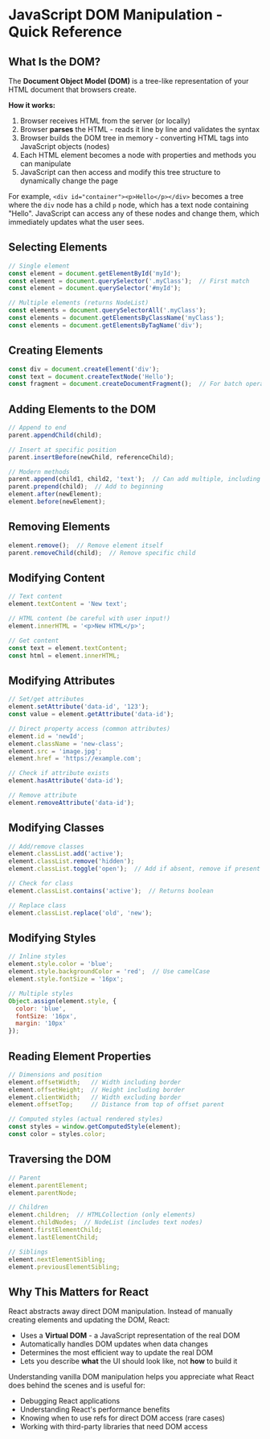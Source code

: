 # JavaScript DOM Manipulation - Quick Reference

## What Is the DOM?

The **Document Object Model (DOM)** is a tree-like representation of your HTML document that browsers create. 

**How it works:**
1. Browser receives HTML from the server (or locally)
2. Browser **parses** the HTML - reads it line by line and validates the syntax
3. Browser builds the DOM tree in memory - converting HTML tags into JavaScript objects (nodes)
4. Each HTML element becomes a node with properties and methods you can manipulate
5. JavaScript can then access and modify this tree structure to dynamically change the page

For example, `<div id="container"><p>Hello</p></div>` becomes a tree where the `div` node has a child `p` node, which has a text node containing "Hello". JavaScript can access any of these nodes and change them, which immediately updates what the user sees.

## Selecting Elements

```javascript
// Single element
const element = document.getElementById('myId');
const element = document.querySelector('.myClass');  // First match
const element = document.querySelector('#myId');

// Multiple elements (returns NodeList)
const elements = document.querySelectorAll('.myClass');
const elements = document.getElementsByClassName('myClass');
const elements = document.getElementsByTagName('div');
```

## Creating Elements

```javascript
const div = document.createElement('div');
const text = document.createTextNode('Hello');
const fragment = document.createDocumentFragment();  // For batch operations
```

## Adding Elements to the DOM

```javascript
// Append to end
parent.appendChild(child);

// Insert at specific position
parent.insertBefore(newChild, referenceChild);

// Modern methods
parent.append(child1, child2, 'text');  // Can add multiple, including text
parent.prepend(child);  // Add to beginning
element.after(newElement);
element.before(newElement);
```

## Removing Elements

```javascript
element.remove();  // Remove element itself
parent.removeChild(child);  // Remove specific child
```

## Modifying Content

```javascript
// Text content
element.textContent = 'New text';

// HTML content (be careful with user input!)
element.innerHTML = '<p>New HTML</p>';

// Get content
const text = element.textContent;
const html = element.innerHTML;
```

## Modifying Attributes

```javascript
// Set/get attributes
element.setAttribute('data-id', '123');
const value = element.getAttribute('data-id');

// Direct property access (common attributes)
element.id = 'newId';
element.className = 'new-class';
element.src = 'image.jpg';
element.href = 'https://example.com';

// Check if attribute exists
element.hasAttribute('data-id');

// Remove attribute
element.removeAttribute('data-id');
```

## Modifying Classes

```javascript
// Add/remove classes
element.classList.add('active');
element.classList.remove('hidden');
element.classList.toggle('open');  // Add if absent, remove if present

// Check for class
element.classList.contains('active');  // Returns boolean

// Replace class
element.classList.replace('old', 'new');
```

## Modifying Styles

```javascript
// Inline styles
element.style.color = 'blue';
element.style.backgroundColor = 'red';  // Use camelCase
element.style.fontSize = '16px';

// Multiple styles
Object.assign(element.style, {
  color: 'blue',
  fontSize: '16px',
  margin: '10px'
});
```

## Reading Element Properties

```javascript
// Dimensions and position
element.offsetWidth;   // Width including border
element.offsetHeight;  // Height including border
element.clientWidth;   // Width excluding border
element.offsetTop;     // Distance from top of offset parent

// Computed styles (actual rendered styles)
const styles = window.getComputedStyle(element);
const color = styles.color;
```

## Traversing the DOM

```javascript
// Parent
element.parentElement;
element.parentNode;

// Children
element.children;  // HTMLCollection (only elements)
element.childNodes;  // NodeList (includes text nodes)
element.firstElementChild;
element.lastElementChild;

// Siblings
element.nextElementSibling;
element.previousElementSibling;
```

## Why This Matters for React

React abstracts away direct DOM manipulation. Instead of manually creating elements and updating the DOM, React:

- Uses a **Virtual DOM** - a JavaScript representation of the real DOM
- Automatically handles DOM updates when data changes
- Determines the most efficient way to update the real DOM
- Lets you describe **what** the UI should look like, not **how** to build it

Understanding vanilla DOM manipulation helps you appreciate what React does behind the scenes and is useful for:
- Debugging React applications
- Understanding React's performance benefits
- Knowing when to use refs for direct DOM access (rare cases)
- Working with third-party libraries that need DOM access
